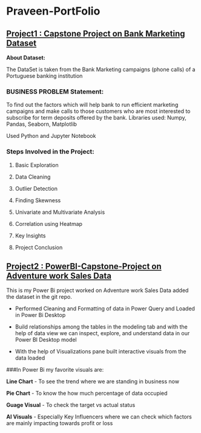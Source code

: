 # Praveen-PortFolio

## [Project1 : Capstone Project on Bank Marketing  Dataset](https://github.com/praveen311094/EDA-Capstone-project)

**About Dataset:**

The DataSet is taken from the Bank Marketing campaigns (phone calls) of a Portuguese banking institution

### BUSINESS PROBLEM Statement:

To find out the factors which will help bank to run efficient marketing campaigns and make calls to those customers who are most interested to subscribe for term deposits offered by the bank. Libraries used: Numpy, Pandas, Seaborn, Matplotlib

Used Python and Jupyter Notebook

### Steps Involved in the Project:

1. Basic Exploration

2. Data Cleaning

3. Outlier Detection

4. Finding Skewness

5. Univariate and Multivariate Analysis

6. Correlation using Heatmap

7. Key Insights

8. Project Conclusion

## [Project2 : PowerBI-Capstone-Project on Adventure work Sales Data](https://github.com/praveen311094/PowerBI-Capstone-Project)

This is my Power Bi project worked on Adventure work Sales Data added the dataset in the git repo.

- Performed Cleaning and Formatting of data in Power Query and Loaded in Power Bi Desktop

- Build relationships among the tables in the modeling tab and with the help of data view we can inspect, explore, and understand data in our Power BI Desktop model

- With the help of Visualizations pane built interactive visuals from the data loaded

###In Power Bi my favorite visuals are:

**Line Chart** - To see the trend where we are standing in business now

**Pie Chart** - To know the how much percentage of data occupied

**Guage Visual** - To check the target vs actual status

**AI Visuals** - Especially Key Influencers where we can check which factors are mainly impacting towards profit or loss
